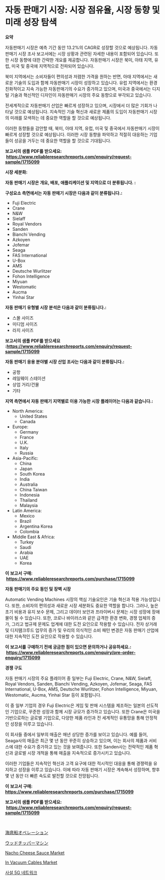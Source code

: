 <p><h1>자동 판매기 시장: 시장 점유율, 시장 동향 및 미래 성장 탐색</h1></p><p><strong>요약</strong></p>
<p><p>자동판매기 시장은 예측 기간 동안 13.2%의 CAGR로 성장할 것으로 예상됩니다. 자동판매기 시장 조사 보고서에는 시장 상황과 관련된 자세한 내용이 포함되어 있습니다. 또한 시장 동향에 대한 간략한 개요를 제공합니다. 자동판매기 시장은 북미, 아태 지역, 유럽, 미국 및 중국에 지역적으로 전파되어 있습니다.</p><p>북미 지역에서는 소비자들이 편의성과 저렴한 가격을 원하는 반면, 아태 지역에서는 새로운 기술의 도입과 함께 자동판매기 시장이 성장하고 있습니다. 유럽 지역에서는 환경 친화적이고 지속 가능한 자동판매기의 수요가 증가하고 있으며, 미국과 중국에서는 디지털 기술과 혁신적인 디자인이 자동판매기 시장의 주요 동향으로 부각되고 있습니다.</p><p>전세계적으로 자동판매기 산업은 빠르게 성장하고 있으며, 시장에서 더 많은 기회가 나타날 것으로 예상됩니다. 지속적인 기술 혁신과 새로운 제품의 도입이 자동판매기 시장의 미래를 모색하는 데 중요한 역할을 할 것으로 예상됩니다.</p><p>이러한 동향들을 감안할 때, 북미, 아태 지역, 유럽, 미국 및 중국에서 자동판매기 시장이 빠르게 성장할 것으로 예상됩니다. 이러한 시장 동향을 파악하고 적절히 대응하는 기업들이 성공을 거두는 데 중요한 역할을 할 것으로 기대됩니다.</p></p>
<p><strong>보고서의 샘플 PDF를 받으세요: &nbsp;<a href="https://www.reliableresearchreports.com/enquiry/request-sample/1715099">https://www.reliableresearchreports.com/enquiry/request-sample/1715099</a></strong></p>
<p><strong>시장 세분화:</strong></p>
<p><strong> 자동 판매기 시장은 개요, 배포, 애플리케이션 및 지역으로 더 분류됩니다. :</strong></p>
<p><strong>구성요소 측면에서는 자동 판매기 시장은 다음과 같이 분류됩니다.:</strong></p>
<p><ul><li>Fuji Electric</li><li>Crane</li><li>N&W</li><li>Sielaff</li><li>Royal Vendors</li><li>Sanden</li><li>Bianchi Vending</li><li>Azkoyen</li><li>Jofemar</li><li>Seaga</li><li>FAS International</li><li>U-Box</li><li>AMS</li><li>Deutsche Wurlitzer</li><li>Fohon Intelligence</li><li>Miyuan</li><li>Westomatic</li><li>Aucma</li><li>Yinhai Star</li></ul></p>
<p><strong> 자동 판매기 유형별 시장 분석은 다음과 같이 분류됩니다.:</strong></p>
<p><ul><li>스몰 사이즈</li><li>미디엄 사이즈</li><li>라지 사이즈</li></ul></p>
<p><strong>보고서의 샘플 PDF를 받으세요 :<a href="https://www.reliableresearchreports.com/enquiry/request-sample/1715099">https://www.reliableresearchreports.com/enquiry/request-sample/1715099</a></strong></p>
<p><strong> 자동 판매기 응용 분야별 시장 산업 조사는 다음과 같이 분류됩니다.:</strong></p>
<p><ul><li>공항</li><li>레일웨이 스테이션</li><li>상업 거리/건물</li><li>기타</li></ul></p>
<p><strong>지역 측면에서 자동 판매기 지역별로 이용 가능한 시장 플레이어는 다음과 같습니다.:</strong></p>
<p><ul>
    <li>
        North America:
        <ul>
            <li>United States</li>
            <li>Canada</li>
        </ul>
    </li>
    <li>
        Europe:
        <ul>
            <li>Germany</li>
            <li>France</li>
            <li>U.K.</li>
            <li>Italy</li>
            <li>Russia</li>
        </ul>
    </li>
    <li>
        Asia-Pacific:
        <ul>
            <li>China</li>
            <li>Japan</li>
            <li>South Korea</li>
            <li>India</li>
            <li>Australia</li>
            <li>China Taiwan</li>
            <li>Indonesia</li>
            <li>Thailand</li>
            <li>Malaysia</li>
        </ul>
    </li>
    <li>
        Latin America:
        <ul>
            <li>Mexico</li>
            <li>Brazil</li>
            <li>Argentina Korea</li>
            <li>Colombia</li>
        </ul>
    </li>
    <li>
        Middle East & Africa:
        <ul>
            <li>Turkey</li>
            <li>Saudi</li>
            <li>Arabia</li>
            <li>UAE</li>
            <li>Korea</li>
        </ul>
    </li>
    </ul></p>
<p><strong>이 보고서 구매: &nbsp;<a href="https://www.reliableresearchreports.com/purchase/1715099">https://www.reliableresearchreports.com/purchase/1715099</a></strong></p>
<p><strong>자동 판매기의 주요 동인 및 장벽 시장</strong></p>
<p><p>Automatic Vending Machines 시장의 핵심 기술요인은 기술 혁신과 적용 가능성입니다. 또한, 소비자의 편의성과 새로운 시장 세분화도 중요한 역할을 합니다. 그러나, 높은 초기 비용과 유지 보수 문제, 그리고 데이터 보안과 프라이버시 문제는 시장 성장에 장애물이 될 수 있습니다. 또한, 코로나 바이러스와 같은 급격한 환경 변화, 경쟁 업체의 증가, 그리고 법규제 문제도 업계에 대한 도전 요인으로 작용할 수 있습니다. 전자 상거래 및 디지턤크루드 업무의 증가 및 우리의 의식적인 소비 패턴 변경은 자동 판매기 산업에 대한 지속적인 도전 요인으로 작용할 수 있습니다.</p></p>
<p><strong>이 보고서를 구매하기 전에 궁금한 점이 있으면 문의하거나 공유하세요.: &nbsp;<a href="https://www.reliableresearchreports.com/enquiry/pre-order-enquiry/1715099">https://www.reliableresearchreports.com/enquiry/pre-order-enquiry/1715099</a></strong></p>
<p><strong>경쟁 구도</strong></p>
<p><p>자동 판매기 시장의 주요 플레이어 중 일부는 Fuji Electric, Crane, N&W, Sielaff, Royal Vendors, Sanden, Bianchi Vending, Azkoyen, Jofemar, Seaga, FAS International, U-Box, AMS, Deutsche Wurlitzer, Fohon Intelligence, Miyuan, Westomatic, Aucma, Yinhai Star 등이 포함됩니다.</p><p>이 중 일부 기업의 경우 Fuji Electric은 게임 및 판매 시스템을 제조하는 일본의 선도적인 기업으로, 꾸준한 성장과 함께 시장 규모가 증가하고 있습니다. 또한 Crane은 미국을 기반으로하는 글로벌 기업으로, 다양한 제품 라인과 전 세계적인 유통망을 통해 안정적인 성장을 이루고 있습니다.</p><p>이 회사들 중에서 일부의 매출은 매년 상당한 증가를 보이고 있습니다. 예를 들어, Seaga사의 매출은 최근 몇 년 동안 꾸준히 상승하고 있으며, 이는 회사의 제품과 서비스에 대한 수요가 증가하고 있는 것을 보여줍니다. 또한 Sanden사는 전략적인 제품 혁신과 글로벌 시장 개척을 통해 매출을 지속적으로 증가시키고 있습니다.</p><p>이러한 기업들은 지속적인 혁신과 고객 요구에 대한 적시적인 대응을 통해 경쟁력을 유지하고 성장을 이루고 있습니다. 이에 따라 자동 판매기 시장은 계속해서 성장하며, 향후 몇 년 동안 더 빠른 속도로 발전할 것으로 전망됩니다.</p></p>
<p><strong>이 보고서 구매: &nbsp; <a href="https://www.reliableresearchreports.com/purchase/1715099">https://www.reliableresearchreports.com/purchase/1715099</a></strong></p>
<p><strong>보고서의 샘플 PDF를 받으세요: &nbsp;<a href="https://www.reliableresearchreports.com/enquiry/request-sample/1715099">https://www.reliableresearchreports.com/enquiry/request-sample/1715099</a></strong><strong></strong></p>
<p>&nbsp;</p>
<p><p><a href="https://github.com/hwbcz413288296/Market-Research-Report-List-1/blob/main/3204985185880.md">海底船オペレーション</a></p><p><a href="https://medium.com/@javiermante/%E3%82%A6%E3%83%83%E3%83%89%E3%83%81%E3%83%83%E3%83%91%E3%83%BC%E3%83%9E%E3%82%B7%E3%83%B3%E3%81%AE%E5%B8%82%E5%A0%B4%E8%A6%8F%E6%A8%A1-%E5%B8%82%E5%A0%B4%E5%B1%95%E6%9C%9B%E3%81%A8%E5%B8%82%E5%A0%B4%E4%BA%88%E6%B8%AC-2024%E5%B9%B4%E3%81%8B%E3%82%892031%E5%B9%B4-83cf4cdfc79d">ウッドチッパーマシン</a></p><p><a href="https://view.publitas.com/reportprime-1/nacho-cheese-sauce-market-research-report-forecasted-for-period-from-2024-2031-by-market-type-market-application-and-region/">Nacho Cheese Sauce Market</a></p><p><a href="https://github.com/derrinmiltonellis35gcl/Market-Research-Report-List-1/blob/main/in-vacuum-cables-market.md">In Vacuum Cables Market</a></p><p><a href="https://medium.com/@mosesspinka1914/%EC%82%AC%EC%84%A4-5g-%EB%84%A4%ED%8A%B8%EC%9B%8C%ED%81%AC-%EC%8B%9C%EC%9E%A5-%EA%B7%9C%EB%AA%A8-%EC%8B%9C%EC%9E%A5-%EC%A0%84%EB%A7%9D-%EB%B0%8F-%EC%8B%9C%EC%9E%A5-%EC%98%88%EC%B8%A1-2024%EB%85%84%EB%B6%80%ED%84%B0-2031%EB%85%84-b3d2c091662f">사설 5G 네트워크</a></p></p>